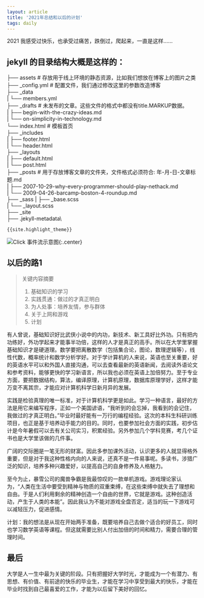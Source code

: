 ```yaml
---
layout: article
title: '2021年总结和以后的计划'
tags: daily
---
```



2021 我感受过快乐，也承受过痛苦，跌倒过，爬起来，一直是这样……

## jekyll 的目录结构大概是这样的：

├── assets # 存放用于线上环境的静态资源，比如我们想放在博客上的图片之类\
├── _config.yml # 配置文件，我们通过修改这里的参数改造博客\
├── _data\
|   └── members.yml\
├── _drafts # 未发布的文章。这些文件的格式中都没有title.MARKUP数据。\
|   ├── begin-with-the-crazy-ideas.md\
|   └── on-simplicity-in-technology.md\
└── index.html # 模板首页\
├── _includes\
|   ├── footer.html\
|   └── header.html\
├── _layouts\
|   ├── default.html\
|   └── post.html\
├── _posts # 用于存放博客文章的文件夹，文件格式必须符合: 年-月-日-文章标题.md\
|   ├── 2007-10-29-why-every-programmer-should-play-nethack.md\
|   └── 2009-04-26-barcamp-boston-4-roundup.md\
├── _sass
|   ├── _base.scss\
|   └── _layout.scss\
├── _site\
├── .jekyll-metadata\
 
```html
{{site.highlight_theme}}
```

![Click 事件流示意图]({{site.img_url}}/android-chrome-512x512.png){:.center}

## 以后的路1

> 关键内容摘要
>
> 1. 基础知识的学习
> 2. 实践贯通：做过的才真正明白
> 3. 为人处事：培养友情，参与群体
> 4. 关于上网和游戏
> 5. 计划

有人曾说，基础知识好比武侠小说中的内功，新技术、新工具好比外功。只有把内功练好，外功学起来才能事半功倍，这样的人才是真正的高手。所以在大学里掌握基础知识才是硬道理。数学要把离散数学（包括集合论，图论，数理逻辑等），线性代数，概率统计和数学分析学好。对于学计算机的人来说，英语也至关重要，好的英语水平可以和外国人直接沟通，可以去查看最新的英语新闻，去阅读外语论文和参考资料，能够更快的学习新语言，所以我也必须在英语上加倍努力。至于专业方面，要把数据结构，算法，编译原理，计算机原理，数据库原理学好，这样才能万变不离其宗，才能应对计算机科学日新月异的发展。

实践是检验真理的唯一标准，对于计算机科学更是如此。学习一种语言，最好的方法是用它来编写程序，正如一个美国谚语，“我听到的会忘掉，我看到的会记住，我做过的才真正明白。”毕业时最好能有一万行的编程经验。这次的本科生科研训练项目，也正是基于培养动手能力的目的。同时，也要参加社会方面的实践，初步估计是今年暑假可以去有关公司实习，积累经验。另外参加几个学科竞赛，考几个证书也是大学里该做的几件事。

广阔的交际圈是一笔无形的财富。因此多参加课外活动，认识更多的人就显得格外重要，但是对于我这种性格内向的人来说，还真不是一件易事呢。多读书，涉猎广泛的知识，培养多种兴趣爱好，以提高自己的自身修养及人格魅力。

至今为止，暴雪公司的魔兽争霸是我最惊叹的一款单机游戏。游戏理论家认为，“人类在生活中要受到精神与物质的双重束缚，在这些束缚中就失去了理想和自由。于是人们利用剩余的精神创造一个自由的世界，它就是游戏。这种创造活动，产生于人类的本能”。因此我认为不能对游戏全盘否定，适当的玩一下游戏可以减轻压力，促进感情。

计划：我的想法是从现在开始两手准备，既要培养自己去做个适合的好员工，同时也学习数学英语等课程。但这就需要比别人付出加倍的时间和精力，需要合理的管理时间。

## 最后

大学是人一生中最为关键的阶段。只有把握好大学时光，才能成为一个有潜力、有思想、有价值、有前途的快乐的毕业生，才能在学习中享受到最大的快乐，才能在毕业时找到自己最喜爱的工作，才能为以后留下美好的回忆。
